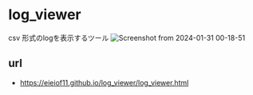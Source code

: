 # log_viewer
csv 形式のlogを表示するツール
![Screenshot from 2024-01-31 00-18-51](https://github.com/eieioF11/log_viewer/assets/57821360/b81c109b-663f-4798-89d9-8186b9845164)
## url
- https://eieiof11.github.io/log_viewer/log_viewer.html

